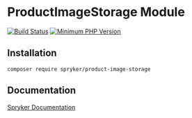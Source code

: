 # ProductImageStorage Module
[![Build Status](https://travis-ci.org/spryker/product-image-storage.svg)](https://travis-ci.org/spryker/product-image-storage)
[![Minimum PHP Version](https://img.shields.io/badge/php-%3E%3D%207.2-8892BF.svg)](https://php.net/)

## Installation

```
composer require spryker/product-image-storage
```

## Documentation

[Spryker Documentation](https://spryker.github.io)
